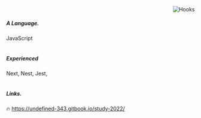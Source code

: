 
<img align="right" alt="Hooks" src="https://img.shields.io/badge/Even if I bump into my own incompetence and limitations, Grab it and move forward. I will continue to run on the path I think is right. Time neither comforts me nor waits for me. So, Just make each day count.-black.svg">
<br />

##### A Language.
JavaScript
<br /><br />

##### Experienced
Next, Nest, Jest, 
<br /><br />

##### Links.
🔥 https://undefined-343.gitbook.io/study-2022/
<br /><br />
